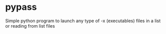 # pypass
Simple python program to launch any type of -x (executables) files in a list or reading from list files 
